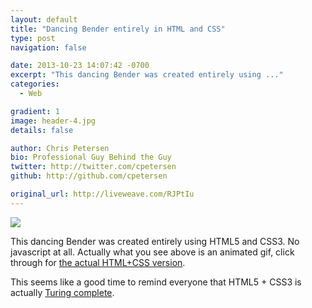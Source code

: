 ```yaml
---
layout: default
title: "Dancing Bender entirely in HTML and CSS"
type: post
navigation: false

date: 2013-10-23 14:07:42 -0700
excerpt: "This dancing Bender was created entirely using ..."
categories:
  - Web

gradient: 1
image: header-4.jpg
details: false

author: Chris Petersen
bio: Professional Guy Behind the Guy
twitter: http://twitter.com/cpetersen
github: http://github.com/cpetersen

original_url: http://liveweave.com/RJPtIu
---
```



  ![](/attachments/d0a43a00e69925bc21d2e9e8c111c31f/image.png)  

 This dancing Bender was created entirely using HTML5 and CSS3. No javascript at all. Actually what you see above is an animated gif, click through for  [the actual HTML+CSS version](http://liveweave.com/RJPtIu). 

 This seems like a good time to remind everyone that HTML5 + CSS3 is actually  [Turing complete](http://beza1e1.tuxen.de/articles/accidentally_turing_complete.html). 
